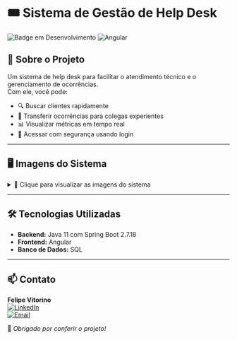 # 🎟️ Sistema de Gestão de Help Desk  

![Badge em Desenvolvimento](https://img.shields.io/badge/Status-Em%20Desenvolvimento-yellow)
![Angular](https://img.shields.io/badge/Angular-red)

## 🚀 Sobre o Projeto  
Um sistema de help desk para facilitar o atendimento técnico e o gerenciamento de ocorrências.  
Com ele, você pode:  
- 🔍 Buscar clientes rapidamente  
- 🔄 Transferir ocorrências para colegas experientes  
- 📊 Visualizar métricas em tempo real  
- 🔑 Acessar com segurança usando login  

---

## 🖥️ Imagens do Sistema  

<details>
  <summary>📸 Clique para visualizar as imagens do sistema</summary>

  ### 🔑 Tela de Login  
  ![Tela de Login](https://github.com/user-attachments/assets/385be445-e6e2-4939-b621-59316621264f)

  ### 👨‍💻 Listagem de Técnicos  
  ![Listagem de Técnicos](https://github.com/user-attachments/assets/8233d1a0-e145-4446-a7df-accace361af7)

  ### 📋 Listagem de Chamados  
  ![Listagem de Chamados](https://github.com/user-attachments/assets/04135ccd-3b92-4408-8e6d-60a457d789db)

  ### ➕ Criar Chamado  
  ![Criar Chamado](https://github.com/user-attachments/assets/61db71b8-3bad-4f6d-9257-501c6c2fbfa8)
  

</details>

---

## 🛠️ Tecnologias Utilizadas  
- **Backend:** Java 11 com Spring Boot 2.7.18  
- **Frontend:** Angular  
- **Banco de Dados:** SQL  

---

## 📫 Contato  
**Felipe Vitorino**  
[![LinkedIn](https://img.shields.io/badge/LinkedIn-000?style=for-the-badge&logo=linkedin&logoColor=0A66C2)](https://www.linkedin.com/in/devfelipevitorino/)  
[![Email](https://img.shields.io/badge/Email-000?style=for-the-badge&logo=gmail&logoColor=red)](mailto:devfelipevitorino@gmail.com)  

🚀 *Obrigado por conferir o projeto!*
